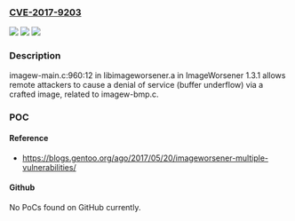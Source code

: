 ### [CVE-2017-9203](https://cve.mitre.org/cgi-bin/cvename.cgi?name=CVE-2017-9203)
![](https://img.shields.io/static/v1?label=Product&message=n%2Fa&color=blue)
![](https://img.shields.io/static/v1?label=Version&message=n%2Fa&color=blue)
![](https://img.shields.io/static/v1?label=Vulnerability&message=n%2Fa&color=brighgreen)

### Description

imagew-main.c:960:12 in libimageworsener.a in ImageWorsener 1.3.1 allows remote attackers to cause a denial of service (buffer underflow) via a crafted image, related to imagew-bmp.c.

### POC

#### Reference
- https://blogs.gentoo.org/ago/2017/05/20/imageworsener-multiple-vulnerabilities/

#### Github
No PoCs found on GitHub currently.

